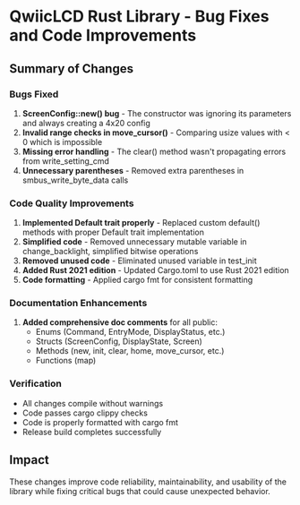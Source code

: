 # QwiicLCD Rust Library - Bug Fixes and Code Improvements

## Summary of Changes

### Bugs Fixed
1. **ScreenConfig::new() bug** - The constructor was ignoring its parameters and always creating a 4x20 config
2. **Invalid range checks in move_cursor()** - Comparing usize values with < 0 which is impossible
3. **Missing error handling** - The clear() method wasn't propagating errors from write_setting_cmd
4. **Unnecessary parentheses** - Removed extra parentheses in smbus_write_byte_data calls

### Code Quality Improvements
1. **Implemented Default trait properly** - Replaced custom default() methods with proper Default trait implementation
2. **Simplified code** - Removed unnecessary mutable variable in change_backlight, simplified bitwise operations
3. **Removed unused code** - Eliminated unused variable in test_init
4. **Added Rust 2021 edition** - Updated Cargo.toml to use Rust 2021 edition
5. **Code formatting** - Applied cargo fmt for consistent formatting

### Documentation Enhancements
1. **Added comprehensive doc comments** for all public:
   - Enums (Command, EntryMode, DisplayStatus, etc.)
   - Structs (ScreenConfig, DisplayState, Screen)
   - Methods (new, init, clear, home, move_cursor, etc.)
   - Functions (map)

### Verification
- All changes compile without warnings
- Code passes cargo clippy checks
- Code is properly formatted with cargo fmt
- Release build completes successfully

## Impact
These changes improve code reliability, maintainability, and usability of the library while fixing critical bugs that could cause unexpected behavior.